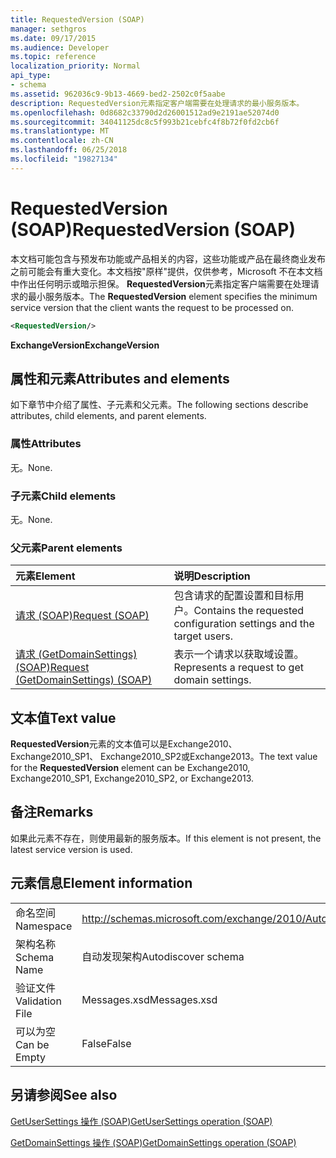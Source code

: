 ```yaml
---
title: RequestedVersion (SOAP)
manager: sethgros
ms.date: 09/17/2015
ms.audience: Developer
ms.topic: reference
localization_priority: Normal
api_type:
- schema
ms.assetid: 962036c9-9b13-4669-bed2-2502c0f5aabe
description: RequestedVersion元素指定客户端需要在处理请求的最小服务版本。
ms.openlocfilehash: 0d8682c33790d2d26001512ad9e2191ae52074d0
ms.sourcegitcommit: 34041125dc8c5f993b21cebfc4f8b72f0fd2cb6f
ms.translationtype: MT
ms.contentlocale: zh-CN
ms.lasthandoff: 06/25/2018
ms.locfileid: "19827134"
---
```

# <a name="requestedversion-soap"></a><span data-ttu-id="e9fcf-103">RequestedVersion (SOAP)</span><span class="sxs-lookup"><span data-stu-id="e9fcf-103">RequestedVersion (SOAP)</span></span>

<span data-ttu-id="e9fcf-104">本文档可能包含与预发布功能或产品相关的内容，这些功能或产品在最终商业发布之前可能会有重大变化。本文档按"原样"提供，仅供参考，Microsoft 不在本文档中作出任何明示或暗示担保。 **RequestedVersion**元素指定客户端需要在处理请求的最小服务版本。</span><span class="sxs-lookup"><span data-stu-id="e9fcf-104">The **RequestedVersion** element specifies the minimum service version that the client wants the request to be processed on.</span></span> 
  
```XML
<RequestedVersion/>
```

 <span data-ttu-id="e9fcf-105">**ExchangeVersion**</span><span class="sxs-lookup"><span data-stu-id="e9fcf-105">**ExchangeVersion**</span></span>
## <a name="attributes-and-elements"></a><span data-ttu-id="e9fcf-106">属性和元素</span><span class="sxs-lookup"><span data-stu-id="e9fcf-106">Attributes and elements</span></span>

<span data-ttu-id="e9fcf-107">如下章节中介绍了属性、子元素和父元素。</span><span class="sxs-lookup"><span data-stu-id="e9fcf-107">The following sections describe attributes, child elements, and parent elements.</span></span>
  
### <a name="attributes"></a><span data-ttu-id="e9fcf-108">属性</span><span class="sxs-lookup"><span data-stu-id="e9fcf-108">Attributes</span></span>

<span data-ttu-id="e9fcf-109">无。</span><span class="sxs-lookup"><span data-stu-id="e9fcf-109">None.</span></span>
  
### <a name="child-elements"></a><span data-ttu-id="e9fcf-110">子元素</span><span class="sxs-lookup"><span data-stu-id="e9fcf-110">Child elements</span></span>

<span data-ttu-id="e9fcf-111">无。</span><span class="sxs-lookup"><span data-stu-id="e9fcf-111">None.</span></span>
  
### <a name="parent-elements"></a><span data-ttu-id="e9fcf-112">父元素</span><span class="sxs-lookup"><span data-stu-id="e9fcf-112">Parent elements</span></span>

|<span data-ttu-id="e9fcf-113">**元素**</span><span class="sxs-lookup"><span data-stu-id="e9fcf-113">**Element**</span></span>|<span data-ttu-id="e9fcf-114">**说明**</span><span class="sxs-lookup"><span data-stu-id="e9fcf-114">**Description**</span></span>|
|:-----|:-----|
|[<span data-ttu-id="e9fcf-115">请求 (SOAP)</span><span class="sxs-lookup"><span data-stu-id="e9fcf-115">Request (SOAP)</span></span>](request-soap.md) <br/> |<span data-ttu-id="e9fcf-116">包含请求的配置设置和目标用户。</span><span class="sxs-lookup"><span data-stu-id="e9fcf-116">Contains the requested configuration settings and the target users.</span></span>  <br/> |
|[<span data-ttu-id="e9fcf-117">请求 (GetDomainSettings) (SOAP)</span><span class="sxs-lookup"><span data-stu-id="e9fcf-117">Request (GetDomainSettings) (SOAP)</span></span>](request-getdomainsettingssoap.md) <br/> |<span data-ttu-id="e9fcf-118">表示一个请求以获取域设置。</span><span class="sxs-lookup"><span data-stu-id="e9fcf-118">Represents a request to get domain settings.</span></span>  <br/> |
   
## <a name="text-value"></a><span data-ttu-id="e9fcf-119">文本值</span><span class="sxs-lookup"><span data-stu-id="e9fcf-119">Text value</span></span>

<span data-ttu-id="e9fcf-120">**RequestedVersion**元素的文本值可以是Exchange2010、 Exchange2010_SP1、 Exchange2010_SP2或Exchange2013。</span><span class="sxs-lookup"><span data-stu-id="e9fcf-120">The text value for the **RequestedVersion** element can be Exchange2010, Exchange2010_SP1, Exchange2010_SP2, or Exchange2013.</span></span>
  
## <a name="remarks"></a><span data-ttu-id="e9fcf-121">备注</span><span class="sxs-lookup"><span data-stu-id="e9fcf-121">Remarks</span></span>

<span data-ttu-id="e9fcf-122">如果此元素不存在，则使用最新的服务版本。</span><span class="sxs-lookup"><span data-stu-id="e9fcf-122">If this element is not present, the latest service version is used.</span></span>
  
## <a name="element-information"></a><span data-ttu-id="e9fcf-123">元素信息</span><span class="sxs-lookup"><span data-stu-id="e9fcf-123">Element information</span></span>

|||
|:-----|:-----|
|<span data-ttu-id="e9fcf-124">命名空间</span><span class="sxs-lookup"><span data-stu-id="e9fcf-124">Namespace</span></span>  <br/> |http://schemas.microsoft.com/exchange/2010/Autodiscover  <br/> |
|<span data-ttu-id="e9fcf-125">架构名称</span><span class="sxs-lookup"><span data-stu-id="e9fcf-125">Schema Name</span></span>  <br/> |<span data-ttu-id="e9fcf-126">自动发现架构</span><span class="sxs-lookup"><span data-stu-id="e9fcf-126">Autodiscover schema</span></span>  <br/> |
|<span data-ttu-id="e9fcf-127">验证文件</span><span class="sxs-lookup"><span data-stu-id="e9fcf-127">Validation File</span></span>  <br/> |<span data-ttu-id="e9fcf-128">Messages.xsd</span><span class="sxs-lookup"><span data-stu-id="e9fcf-128">Messages.xsd</span></span>  <br/> |
|<span data-ttu-id="e9fcf-129">可以为空</span><span class="sxs-lookup"><span data-stu-id="e9fcf-129">Can be Empty</span></span>  <br/> |<span data-ttu-id="e9fcf-130">False</span><span class="sxs-lookup"><span data-stu-id="e9fcf-130">False</span></span>  <br/> |
   
## <a name="see-also"></a><span data-ttu-id="e9fcf-131">另请参阅</span><span class="sxs-lookup"><span data-stu-id="e9fcf-131">See also</span></span>



[<span data-ttu-id="e9fcf-132">GetUserSettings 操作 (SOAP)</span><span class="sxs-lookup"><span data-stu-id="e9fcf-132">GetUserSettings operation (SOAP)</span></span>](getusersettings-operation-soap.md)
  
[<span data-ttu-id="e9fcf-133">GetDomainSettings 操作 (SOAP)</span><span class="sxs-lookup"><span data-stu-id="e9fcf-133">GetDomainSettings operation (SOAP)</span></span>](getdomainsettings-operation-soap.md)

